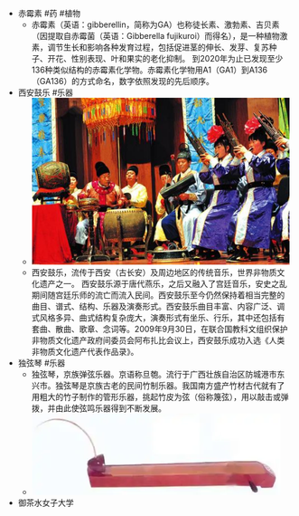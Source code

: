 - 赤霉素 #药 #植物
	- 赤霉素（英语：gibberellin，简称为GA）也称徒长素、激勃素、吉贝素（因提取自赤霉菌（英语：Gibberella fujikuroi）而得名），是一种植物激素，调节生长和影响各种发育过程，包括促进茎的伸长、发芽、复苏种子、开花、性别表现、叶和果实的老化抑制。 到2020年为止已发现至少136种类似结构的赤霉素化学物。赤霉素化学物用A1（GA1）到A136（GA136）的方式命名，数字依照发现的先后顺序。
- 西安鼓乐 #乐器
	- ![image.png](../assets/image_1662341532642_0.png)
	- 西安鼓乐，流传于西安（古长安）及周边地区的传统音乐，世界非物质文化遗产之一。
	  西安鼓乐源于唐代燕乐，之后又融入了宫廷音乐，安史之乱期间随宫廷乐师的流亡而流入民间。西安鼓乐至今仍然保持着相当完整的曲目、谱式、结构、乐器及演奏形式。西安鼓乐曲目丰富、内容广泛、调式风格多异、曲式结构复杂庞大，演奏形式有坐乐、行乐，其中还包括有套曲、散曲、歌章、念词等。2009年9月30日，在联合国教科文组织保护非物质文化遗产政府间委员会阿布扎比会议上，西安鼓乐成功入选《人类非物质文化遗产代表作品录》。
- 独弦琴 #乐器
	- 独弦琴，京族弹弦乐器。京语称旦匏。流行于广西壮族自治区防城港市东兴市。独弦琴是京族古老的民间竹制乐器。我国南方盛产竹材古代就有了用粗大的竹子制作的管形乐器，挑起竹皮为弦（俗称篾弦），用以敲击或弹拨，并由此使弦鸣乐器得到不断发展。
	- ![image.png](../assets/image_1662341621763_0.png)
- 御茶水女子大学